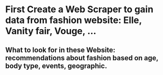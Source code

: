 # First Create a Web Scraper to gain data from fashion website: Elle, Vanity fair, Vouge, ...
## What to look for in these Website: recommendations about fashion based on age, body type, events, geographic.